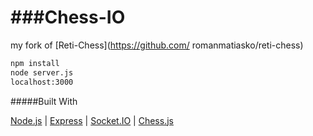 ###Chess-IO
===
my fork of [Reti-Chess](https://github.com/
romanmatiasko/reti-chess)

```sh  
npm install  
node server.js  
localhost:3000
```

#####Built With

[Node.js](http://nodejs.org/) | [Express](http://expressjs.com/) | [Socket.IO](http://socket.io/) | [Chess.js](https://github.com/jhlywa/chess.js) 
